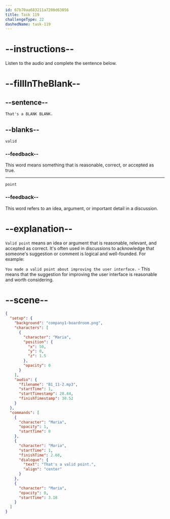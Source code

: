 ```yaml
---
id: 67b70aa683211a7200d63056
title: Task 119
challengeType: 22
dashedName: task-119
---
```


<!-- (audio) Maria: That's a valid point. -->

# --instructions--

Listen to the audio and complete the sentence below.

# --fillInTheBlank--

## --sentence--

`That's a BLANK BLANK.`

## --blanks--

`valid`

### --feedback--

This word means something that is reasonable, correct, or accepted as true.

---

`point`

### --feedback--

This word refers to an idea, argument, or important detail in a discussion.

# --explanation--

`Valid point` means an idea or argument that is reasonable, relevant, and accepted as correct. It's often used in discussions to acknowledge that someone's suggestion or comment is logical and well-founded. For example:

`You made a valid point about improving the user interface.` - This means that the suggestion for improving the user interface is reasonable and worth considering.

# --scene--

```json
{
  "setup": {
    "background": "company1-boardroom.png",
    "characters": [
      {
        "character": "Maria",
        "position": {
          "x": 50,
          "y": 0,
          "z": 1.5
        },
        "opacity": 0
      }
    ],
    "audio": {
      "filename": "B1_11-2.mp3",
      "startTime": 1,
      "startTimestamp": 28.84,
      "finishTimestamp": 30.52
    }
  },
  "commands": [
    {
      "character": "Maria",
      "opacity": 1,
      "startTime": 0
    },
    {
      "character": "Maria",
      "startTime": 1,
      "finishTime": 2.68,
      "dialogue": {
        "text": "That's a valid point.",
        "align": "center"
      }
    },
    {
      "character": "Maria",
      "opacity": 0,
      "startTime": 3.18
    }
  ]
}
```
